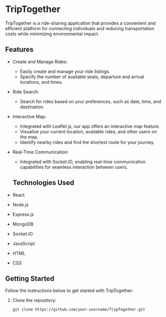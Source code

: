 
# TripTogether

TripTogether is a ride-sharing application that provides a convenient and efficient platform for connecting individuals and reducing transportation costs while minimizing environmental impact.

## Features

- Create and Manage Rides:
  - Easily create and manage your ride listings.
  - Specify the number of available seats, departure and arrival locations, and times.

- Ride Search:
  - Search for rides based on your preferences, such as date, time, and destination.

- Interactive Map:
  - Integrated with Leaflet.js, our app offers an interactive map feature.
  - Visualize your current location, available rides, and other users on the map.
  - Identify nearby rides and find the shortest route for your journey.

- Real-Time Communication:
  - Integrated with Socket.IO, enabling real-time communication capabilities for seamless interaction between users.

  ## Technologies Used

- React
- Node.js
- Express.js
- MongoDB
- Socket.IO
- JavaScript
- HTML
- CSS

## Getting Started

Follow the instructions below to get started with TripTogether:

1. Clone the repository:
   ```shell
   git clone https://github.com/your-username/TripTogether.git



   





